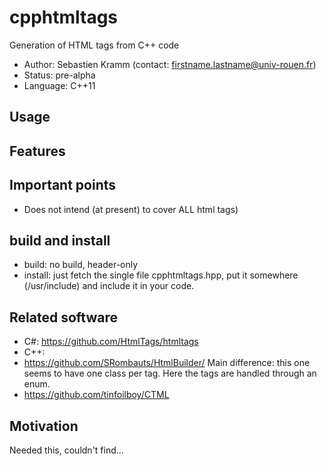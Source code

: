 # cpphtmltags
Generation of HTML tags from C++ code

- Author: Sebastien Kramm (contact: firstname.lastname@univ-rouen.fr)
- Status: pre-alpha
- Language: C++11

## Usage


## Features


## Important points
- Does not intend (at present) to cover ALL html tags)

## build and install
- build: no build, header-only
- install: just fetch the single file cpphtmltags.hpp, put it somewhere (/usr/include) and include it in your code.

## Related software
- C#: https://github.com/HtmlTags/htmltags
- C++:
 - https://github.com/SRombauts/HtmlBuilder/
 Main difference: this one seems to have one class per tag. Here the tags are handled through an enum.
 - https://github.com/tinfoilboy/CTML

## Motivation
Needed this, couldn't find...
